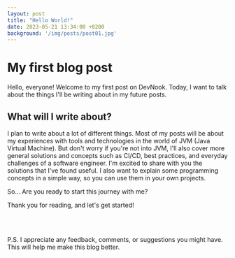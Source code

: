 ```yaml
---
layout: post
title: "Hello World!"
date: 2023-05-21 13:34:00 +0200
background: '/img/posts/post01.jpg'
---
```


# My first blog post

Hello, everyone! Welcome to my first post on DevNook.
Today, I want to talk about the things I'll be writing about in my future posts.


## What will I write about?
I plan to write about a lot of different things. 
Most of my posts will be about my experiences with tools and technologies
in the world of JVM (Java Virtual Machine). But don't worry if you're not into JVM,
I'll also cover more general solutions and concepts such as CI/CD, best practices, 
and everyday challenges of a software engineer. 
I'm excited to share with you the solutions that I've found useful. 
I also want to explain some programming concepts in a simple way, 
so you can use them in your own projects.

So... Are you ready to start this journey with me?

Thank you for reading, and let's get started!

<br/><br/>

P.S. I appreciate any feedback, comments, or suggestions you might have. 
This will help me make this blog better.


<script src="https://utteranc.es/client.js"
        repo="wszlosek/DevNook"
        issue-term="title"
        theme="github-light"
        crossorigin="anonymous"
        async>
</script>

